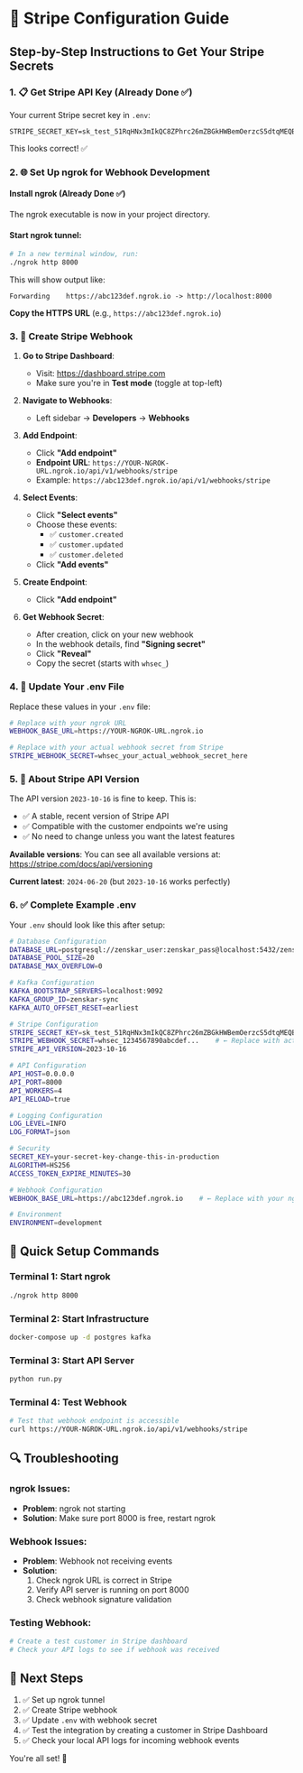 # 🔑 Stripe Configuration Guide

## Step-by-Step Instructions to Get Your Stripe Secrets

### 1. 📋 **Get Stripe API Key** (Already Done ✅)
Your current Stripe secret key in `.env`:
```
STRIPE_SECRET_KEY=sk_test_51RqHNx3mIkQC8ZPhrc26mZBGkHWBemOerzcS5dtqMEQBWhTqAC7fcSqN6VPFCSo9zyeeZ0xJbV5nQfTTwJcCYtJD00oayY8bAn
```
This looks correct! ✅

### 2. 🌐 **Set Up ngrok for Webhook Development**

#### Install ngrok (Already Done ✅)
The ngrok executable is now in your project directory.

#### Start ngrok tunnel:
```bash
# In a new terminal window, run:
./ngrok http 8000
```

This will show output like:
```
Forwarding    https://abc123def.ngrok.io -> http://localhost:8000
```

**Copy the HTTPS URL** (e.g., `https://abc123def.ngrok.io`)

### 3. 🔗 **Create Stripe Webhook**

1. **Go to Stripe Dashboard**:
   - Visit: https://dashboard.stripe.com
   - Make sure you're in **Test mode** (toggle at top-left)

2. **Navigate to Webhooks**:
   - Left sidebar → **Developers** → **Webhooks**

3. **Add Endpoint**:
   - Click **"Add endpoint"**
   - **Endpoint URL**: `https://YOUR-NGROK-URL.ngrok.io/api/v1/webhooks/stripe`
   - Example: `https://abc123def.ngrok.io/api/v1/webhooks/stripe`

4. **Select Events**:
   - Click **"Select events"**
   - Choose these events:
     - ✅ `customer.created`
     - ✅ `customer.updated` 
     - ✅ `customer.deleted`
   - Click **"Add events"**

5. **Create Endpoint**:
   - Click **"Add endpoint"**

6. **Get Webhook Secret**:
   - After creation, click on your new webhook
   - In the webhook details, find **"Signing secret"**
   - Click **"Reveal"** 
   - Copy the secret (starts with `whsec_`)

### 4. 📝 **Update Your .env File**

Replace these values in your `.env` file:

```bash
# Replace with your ngrok URL
WEBHOOK_BASE_URL=https://YOUR-NGROK-URL.ngrok.io

# Replace with your actual webhook secret from Stripe
STRIPE_WEBHOOK_SECRET=whsec_your_actual_webhook_secret_here
```

### 5. 🔄 **About Stripe API Version**

The API version `2023-10-16` is fine to keep. This is:
- ✅ A stable, recent version of Stripe API
- ✅ Compatible with the customer endpoints we're using
- ✅ No need to change unless you want the latest features

**Available versions**: You can see all available versions at:
https://stripe.com/docs/api/versioning

**Current latest**: `2024-06-20` (but `2023-10-16` works perfectly)

### 6. ✅ **Complete Example .env**

Your `.env` should look like this after setup:

```bash
# Database Configuration
DATABASE_URL=postgresql://zenskar_user:zenskar_pass@localhost:5432/zenskar_db
DATABASE_POOL_SIZE=20
DATABASE_MAX_OVERFLOW=0

# Kafka Configuration
KAFKA_BOOTSTRAP_SERVERS=localhost:9092
KAFKA_GROUP_ID=zenskar-sync
KAFKA_AUTO_OFFSET_RESET=earliest

# Stripe Configuration
STRIPE_SECRET_KEY=sk_test_51RqHNx3mIkQC8ZPhrc26mZBGkHWBemOerzcS5dtqMEQBWhTqAC7fcSqN6VPFCSo9zyeeZ0xJbV5nQfTTwJcCYtJD00oayY8bAn
STRIPE_WEBHOOK_SECRET=whsec_1234567890abcdef...    # ← Replace with actual secret
STRIPE_API_VERSION=2023-10-16

# API Configuration
API_HOST=0.0.0.0
API_PORT=8000
API_WORKERS=4
API_RELOAD=true

# Logging Configuration
LOG_LEVEL=INFO
LOG_FORMAT=json

# Security
SECRET_KEY=your-secret-key-change-this-in-production
ALGORITHM=HS256
ACCESS_TOKEN_EXPIRE_MINUTES=30

# Webhook Configuration
WEBHOOK_BASE_URL=https://abc123def.ngrok.io    # ← Replace with your ngrok URL

# Environment
ENVIRONMENT=development
```

## 🚀 **Quick Setup Commands**

### Terminal 1: Start ngrok
```bash
./ngrok http 8000
```

### Terminal 2: Start Infrastructure
```bash
docker-compose up -d postgres kafka
```

### Terminal 3: Start API Server
```bash
python run.py
```

### Terminal 4: Test Webhook
```bash
# Test that webhook endpoint is accessible
curl https://YOUR-NGROK-URL.ngrok.io/api/v1/webhooks/stripe
```

## 🔍 **Troubleshooting**

### ngrok Issues:
- **Problem**: ngrok not starting
- **Solution**: Make sure port 8000 is free, restart ngrok

### Webhook Issues:
- **Problem**: Webhook not receiving events
- **Solution**: 
  1. Check ngrok URL is correct in Stripe
  2. Verify API server is running on port 8000
  3. Check webhook signature validation

### Testing Webhook:
```bash
# Create a test customer in Stripe dashboard
# Check your API logs to see if webhook was received
```

## 📱 **Next Steps**

1. ✅ Set up ngrok tunnel
2. ✅ Create Stripe webhook 
3. ✅ Update `.env` with webhook secret
4. ✅ Test the integration by creating a customer in Stripe Dashboard
5. ✅ Check your local API logs for incoming webhook events

You're all set! 🎉
